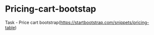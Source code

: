 # Pricing-cart-bootstap
Task - Price cart bootstrap(https://startbootstrap.com/snippets/pricing-table)
